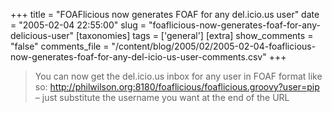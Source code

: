 +++
title = "FOAFlicious now generates FOAF for any del.icio.us user"
date = "2005-02-04 22:55:00"
slug = "foaflicious-now-generates-foaf-for-any-delicious-user"
[taxonomies]
tags = ['general']
[extra]
show_comments = "false"
comments_file = "/content/blog/2005/02/2005-02-04-foaflicious-now-generates-foaf-for-any-del-icio-us-user-comments.csv"
+++

> You can now get the del.icio.us inbox for any user in FOAF format like so: <http://philwilson.org:8180/foaflicious/foaflicious.groovy?user=pip> – just substitute the username you want at the end of the URL
